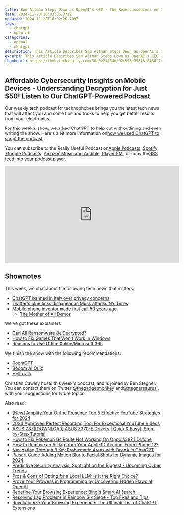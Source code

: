 ```yaml
---
title: Sam Altman Steps Down as OpenAI's CEO - The Repercusscuions on ChatGPT Services
date: 2024-11-23T16:03:36.371Z
updated: 2024-11-28T16:02:26.709Z
tags:
  - chatgpt
  - open-ai
categories:
  - openAI
  - chatgpt
description: This Article Describes Sam Altman Steps Down as OpenAI's CEO - The Repercusscuions on ChatGPT Services
excerpt: This Article Describes Sam Altman Steps Down as OpenAI's CEO - The Repercusscuions on ChatGPT Services
thumbnail: https://thmb.techidaily.com/50a0e21454dc02c593e958f3f8488f7e3d42941b95d888cc2e5f79586c9b13d4.jpg
---
```


## Affordable Cybersecurity Insights on Mobile Devices - Understanding Decryption for Just $50! Listen to Our ChatGPT-Powered Podcast

 Our weekly tech podcast for technophobes brings you the latest tech news that will affect you and some tips and tricks to help you get better results from your electronics.

 For this week's show, we asked ChatGPT to help out with outlining and even writing the show. Here's a bit more information on[how we used ChatGPT to script the podcast](https://www.makeuseof.com/i-used-chatgpt-to-script-a-podcast-heres-what-happened/) .

 You can subscribe to the Really Useful Podcast on[Apple Podcasts](https://podcasts.apple.com/gb/podcast/the-really-useful-podcast/id1437847131?mt=2) ,[Spotify](https://open.spotify.com/show/283gDxLd6OTNEpRq6tN7ha) ,[Google Podcasts](https://www.google.com/podcasts?feed=aHR0cHM6Ly9hbmNob3IuZm0vcy8zMWJlNDcwL3BvZGNhc3QvcnNz) ,[Amazon Music and Audible](https://music.amazon.co.uk/podcasts/20ab73d4-5da2-46c7-a17f-dc6eb39bdb48/The-Really-Useful-Podcast) ,[Player FM](https://player.fm/series/the-really-useful-podcast-2491856) , or copy the[RSS feed](https://feeds.transistor.fm/the-really-useful-podcast) into your podcast player.

<!-- affiliate ads begin -->
<iframe width="560" height="315" src="https://www.youtube.com/embed/gyGoQi7hsZk?si=8OcKcPUj2wSBmVZ1&autoplay=1" title="YouTube video player" frameborder="0" allow="accelerometer; autoplay; clipboard-write; encrypted-media; gyroscope; picture-in-picture; web-share" referrerpolicy="strict-origin-when-cross-origin" allowfullscreen></iframe>
<!-- affiliate ads end -->

## Shownotes

This week, we chat about the following tech news that matters:

* [ChatGPT banned in Italy over privacy concerns](https://www.bbc.co.uk/news/technology-65139406)
* [Twitter's blue ticks disappear as Musk attacks NY Times](https://www.bbc.co.uk/news/technology-65156216)
* [Mobile phone inventor made first call 50 years ago](https://www.bbc.co.uk/news/technology-65112048)  
  * [The Mother of All Demos](https://www.youtube.com/watch?v=B6rKUf9DWRI)

We've got these explainers:

* [Can All Ransomware Be Decrypted?](https://www.makeuseof.com/can-all-ransomware-be-decrypted/)
* [How to Fix Games That Won't Work in Windows](https://www.makeuseof.com/fix-games-not-working-windows/)
* [Reasons to Use Office Online/Microsoft 365](https://www.makeuseof.com/tag/dont-pay-word-5-reasons-use-office-online/)

We finish the show with the following recommendations:

* [RoomGPT](http://https://www.roomgpt.io/)
* [Booom AI Quiz](https://booom.ai/)
* [HelloTalk](https://www.hellotalk.com/?lang=en)

 Christian Cawley hosts this week's podcast, and is joined by Ben Stegner. You can contact them on Twitter:[@thegadgetmonkey](https://twitter.com/thegadgetmonkey) and[@stegnersaurus](https://twitter.com/stegnersaurus) , with your suggestions for future topics.

<ins class="adsbygoogle"
     style="display:block"
     data-ad-format="autorelaxed"
     data-ad-client="ca-pub-7571918770474297"
     data-ad-slot="1223367746"></ins>

<ins class="adsbygoogle"
     style="display:block"
     data-ad-client="ca-pub-7571918770474297"
     data-ad-slot="8358498916"
     data-ad-format="auto"
     data-full-width-responsive="true"></ins>

<span class="atpl-alsoreadstyle">Also read:</span>
<div><ul>
<li><a href="https://youtube-blog.techidaily.com/mplify-your-online-presence-top-5-effective-youtube-strategies-for-2024/"><u>[New] Amplify Your Online Presence Top 5 Effective YouTube Strategies for 2024</u></a></li>
<li><a href="https://youtube-zero.techidaily.com/approved-perfect-recording-tool-for-exceptional-youtube-videos/"><u>2024 Approved Perfect Recording Tool For Exceptional YouTube Videos</u></a></li>
<li><a href="https://win-dash.techidaily.com/asus-z37download-asus-z370-e-drivers-quick-and-easy-step-by-step-tutorial/"><u>ASUS Z37([DOWNLOAD] ASUS Z370-E Drivers | Quick & Easy): Step-by-Step Tutorial</u></a></li>
<li><a href="https://android-pokemon-go.techidaily.com/how-to-fix-pokemon-go-route-not-working-on-oppo-a38-drfone-by-drfone-virtual-android/"><u>How to Fix Pokemon Go Route Not Working On Oppo A38? | Dr.fone</u></a></li>
<li><a href="https://apple-account.techidaily.com/how-to-remove-an-airtag-from-your-apple-id-account-from-iphone-12-by-drfone-ios/"><u>How to Remove an AirTag from Your Apple ID Account From iPhone 12?</u></a></li>
<li><a href="https://tech-haven.techidaily.com/navigating-through-8-key-problematic-areas-with-openais-chatgpt/"><u>Navigating Through 8 Key Problematic Areas with OpenAI's ChatGPT</u></a></li>
<li><a href="https://extra-support.techidaily.com/picsart-guide-adding-motion-blur-to-facial-shots-for-dynamic-images-for-2024/"><u>Picsart Guide Adding Motion Blur to Facial Shots for Dynamic Images for 2024</u></a></li>
<li><a href="https://tech-haven.techidaily.com/predictive-security-analysis-spotlight-on-the-biggest-7-upcoming-cyber-trends/"><u>Predictive Security Analysis: Spotlight on the Biggest 7 Upcoming Cyber Trends</u></a></li>
<li><a href="https://tech-haven.techidaily.com/pros-and-cons-of-opting-for-a-local-llm-is-it-the-right-choice/"><u>Pros & Cons of Opting for a Local LLM: Is It the Right Choice?</u></a></li>
<li><a href="https://tech-haven.techidaily.com/prove-your-prowess-in-programming-by-uncovering-hidden-flaws-at-openai/"><u>Prove Your Prowess in Programming by Uncovering Hidden Flaws at OpenAI</u></a></li>
<li><a href="https://tech-haven.techidaily.com/redefine-your-browsing-experience-bings-smart-ai-search/"><u>Redefine Your Browsing Experience: Bing's Smart AI Search.</u></a></li>
<li><a href="https://win-answers.techidaily.com/resolving-lag-problems-in-rainbow-six-siege-top-fixes-and-tips/"><u>Resolving Lag Problems in Rainbow Six Siege - Top Fixes and Tips</u></a></li>
<li><a href="https://tech-haven.techidaily.com/revolutionize-your-browsing-experience-the-ultimate-list-of-chatgpt-extensions/"><u>Revolutionize Your Browsing Experience: The Ultimate List of ChatGPT Extensions</u></a></li>
</ul></div>

